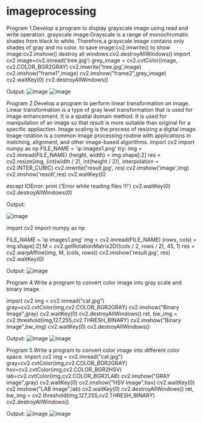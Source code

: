 # imageprocessing
Program 1.Develop a program to display grayscale image using read and write operation.
grayscale image:Grayscale is a range of monochromatic shades from black to white.
Therefore,a grayscale image contains only shades of gray and no color.
to save image:cv2.imwrite()
to show image:cv2.imshow()
destroy all windows:cv2.destroyAllWindows()
import cv2
image=cv2.imread('tree.jpg')
grey_image = cv2.cvtColor(image, cv2.COLOR_BGR2GRAY) 
cv2.imwrite('tree.jpg',image)
cv2.imshow("frame1",image)
cv2.imshow("frame2",grey_image)
cv2.waitKey(0)
cv2.destroyAllWindows()

Output:
![image](https://user-images.githubusercontent.com/72430475/104425483-949ee100-5535-11eb-8f7f-0b15e6080524.png)
![image](https://user-images.githubusercontent.com/72430475/104425732-dfb8f400-5535-11eb-9779-f648d9a0b838.png)

Program 2.Develop a program to perform linear transformation on image.
Linear transformation is a type of gray level transformation that is used for image enhancement.
It is a spatial domain method.
It is used for manipulation of an image so that result is more suitable than original for a specific appliaction.
Image scaling is the process of resizing a digital image.
Image rotation is a common image processing routine with applications in matching, alignment, and other image-based algorithms.
import cv2
import numpy as np
FILE_NAME = 'ip images1.png'
try: 
    img = cv2.imread(FILE_NAME) 
   (height, width) = img.shape[:2] 
    res = cv2.resize(img, (int(width / 2), int(height / 2)), interpolation = cv2.INTER_CUBIC) 
    cv2.imwrite('result.jpg', res) 
    cv2.imshow('image',img)
    cv2.imshow('result',res)
    cv2.waitKey(0)
  
except IOError: 
    print ('Error while reading files !!!')
    cv2.waitKey(0)
    cv2.destroyAllWindows(0)

Output:

![image](https://user-images.githubusercontent.com/72430475/104427156-c6b14280-5537-11eb-80be-3fff0cdd5c75.png)

import cv2 
import numpy as np 
  
FILE_NAME = 'ip images1.png'
img = cv2.imread(FILE_NAME) 
(rows, cols) = img.shape[:2] 
M = cv2.getRotationMatrix2D((cols / 2, rows / 2), 45, 1) 
res = cv2.warpAffine(img, M, (cols, rows)) 
cv2.imshow('result.jpg', res) 
cv2.waitKey(0)

Output:
![image](https://user-images.githubusercontent.com/72430475/104427420-1132bf00-5538-11eb-8ad5-253431eb0782.png)

Program 4.Write a program to convert color image into gray scale and binary image.

import cv2
img = cv2.imread("cat.jpg")
gray=cv2.cvtColor(img,cv2.COLOR_BGR2GRAY)
cv2.imshow("Binary Image",gray)
cv2.waitKey(0)
cv2.destroyAllWindows()
ret, bw_img = cv2.threshold(img,127,255,cv2.THRESH_BINARY)
cv2.imshow("Binary Image",bw_img)
cv2.waitKey(0)
cv2.destroyAllWindows()

Output:
![image](https://user-images.githubusercontent.com/72430475/104431592-e9922580-553c-11eb-8070-9e6160d0ace0.png)
![image](https://user-images.githubusercontent.com/72430475/104431731-15ada680-553d-11eb-983e-7cc8f27ae326.png)

Program 5.Write a program to convert color image into different color space.
import cv2
img = cv2.imread("cat.jpg")
gray=cv2.cvtColor(img,cv2.COLOR_BGR2GRAY)
hsv=cv2.cvtColor(img,cv2.COLOR_BGR2HSV)
lab=cv2.cvtColor(img,cv2.COLOR_BGR2LAB)
cv2.imshow("GRAY image",gray)
cv2.waitKey(0)
cv2.imshow("HSV image",hsv)
cv2.waitKey(0)
cv2.imshow("LAB image",lab)
cv2.waitKey(0)
cv2.destroyAllWindows()
ret, bw_img = cv2.threshold(img,127,255,cv2.THRESH_BINARY)
cv2.destroyAllWindows()

Output:
![image](https://user-images.githubusercontent.com/72430475/104431990-64f3d700-553d-11eb-9021-67eba2e74158.png)
![image](https://user-images.githubusercontent.com/72430475/104432199-9f5d7400-553d-11eb-9ee5-5f39bbc59ba9.png)



